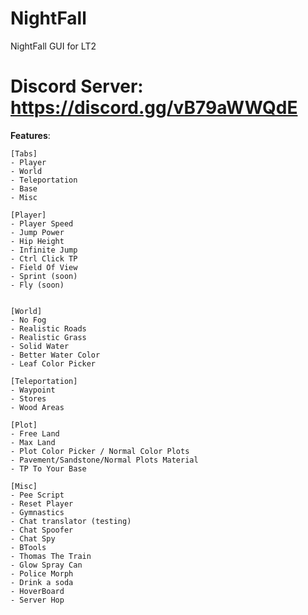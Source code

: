 # NightFall
NightFall GUI for LT2

# Discord Server: https://discord.gg/vB79aWWQdE

**Features**:

    [Tabs]
    - Player 
    - World
    - Teleportation
    - Base
    - Misc
 
    [Player]
    - Player Speed
    - Jump Power
    - Hip Height
    - Infinite Jump
    - Ctrl Click TP
    - Field Of View
    - Sprint (soon)
    - Fly (soon)


    [World]
    - No Fog
    - Realistic Roads
    - Realistic Grass
    - Solid Water
    - Better Water Color
    - Leaf Color Picker
 
    [Teleportation]
    - Waypoint
    - Stores
    - Wood Areas
    
    [Plot]
    - Free Land
    - Max Land
    - Plot Color Picker / Normal Color Plots
    - Pavement/Sandstone/Normal Plots Material
    - TP To Your Base
    
    [Misc]
    - Pee Script
    - Reset Player
    - Gymnastics
    - Chat translator (testing)
    - Chat Spoofer
    - Chat Spy
    - BTools
    - Thomas The Train
    - Glow Spray Can
    - Police Morph
    - Drink a soda
    - HoverBoard
    - Server Hop
